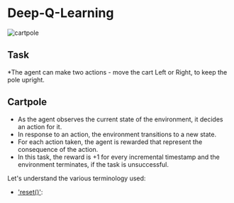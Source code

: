 # Deep-Q-Learning

![cartpole](https://github.com/SubhamZap/Deep-Q-Learning/assets/96906297/4826489c-2338-43fa-b3c0-c6b9ecb4b505)

## Task
*The agent can make two actions - move the cart Left or Right, to keep the pole upright.

## Cartpole
- As the agent observes the current state of the environment, it decides an action for it.
- In response to an action, the environment transitions to a new state.
- For each action taken, the agent is rewarded that represent the consequence of the action.
- In this task, the reward is +1 for every incremental timestamp and the environment terminates, if the task is unsuccessful.

Let's understand the various terminology used:
- ['reset()'](https://gymnasium.farama.org/api/env/#gymnasium.Env.reset): 
